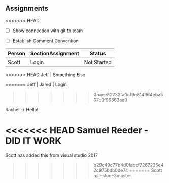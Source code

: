 ## Assignments

<<<<<<< HEAD
- [ ] Show connection with git to team
- [ ] Establish Comment Convention


Person | SectionAssignment | Status
------ | ----------------- | ------
Scott | Login | Not Started
<<<<<<< HEAD
Jeff | Something Else

=======
Jeff |
Jared | Login
>>>>>>> 05aee82232fa0cf9e814964eba507c0f96863ae0

Rachel -> Hello!

<<<<<<< HEAD
Samuel Reeder - DID IT WORK
=======

Scott has added this from visual studio 2017
>>>>>>> b29c49c77b4d0faccf7267235e42c975bdb0de74
=======
Scott
>>>>>>> milestone3master
